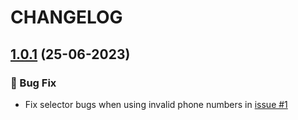 # CHANGELOG

## [1.0.1](https://github.com/LackFos/WhatsApp-Auto-Message/releases/tag/v1.0.1) (25-06-2023)

### 🐛 Bug Fix

- Fix selector bugs when using invalid phone numbers in [issue #1](https://github.com/LackFos/WhatsApp-Auto-Message/issues/1)
